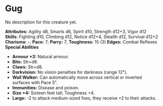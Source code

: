 # Gug

No description for this creature yet.

**Attributes:** Agility d8, Smarts d6, Spirit d10, Strength d12+3, Vigor
d12
**Skills:** Fighting d10, Climbing d12, Notice d12+4, Stealth d12,
Survival d12+2
**Charisma:** -; **Pace:** 7; **Parry:** 7; **Toughness:** 15 (3)
**Edges:** Combat Reflexes
**Special Abilities**

- **Armour +3:** Natural armour.
- **Bite:** Str+d8.
- **Claws:** Str+d8.
- **Darkvision:** No vision penalties for darkness (range 12").
- **Wall Walker:** Can automatically move across vertical or inverted
surfaces with Pace 5".
- **Immunities:** Disease and poison.
- **Size +4:** Sixteen feet tall; Toughness +4.
- **Large:** -2 to attack medium-sized foes, they receive +2 to their
attacks.

